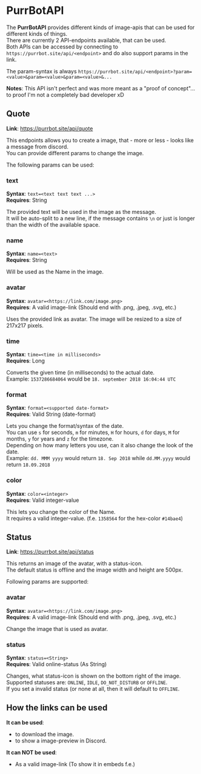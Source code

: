 # PurrBotAPI
The **PurrBotAPI** provides different kinds of image-apis that can be used for different kinds of things.  
There are currently 2 API-endpoints available, that can be used.  
Both APIs can be accessed by connecting to `https://purrbot.site/api/<endpoint>` and do also support params in the link.  

The param-syntax is always `https://purrbot.site/api/<endpoint>?param=<value>&param=<value>&param=<value>&...`

**Notes**: This API isn't perfect and was more meant as a "proof of concept"... to proof I'm not a completely bad developer xD

## Quote
**Link**: https://purrbot.site/api/quote

This endpoints allows you to create a image, that - more or less - looks like a message from discord.  
You can provide different params to change the image.

The following params can be used:

### text
**Syntax**: `text=<text text text ...>`  
**Requires**: String

The provided text will be used in the image as the message.  
It will be auto-split to a new line, if the message contains `\n` or just is longer than the width of the available space.

### name
**Syntax**: `name=<text>`  
**Requires**: String

Will be used as the Name in the image.

### avatar
**Syntax**: `avatar=<https://link.com/image.png>`  
**Requires**: A valid image-link (Should end with .png, .jpeg, .svg, etc.)

Uses the provided link as avatar. The image will be resized to a size of 217x217 pixels.

### time
**Syntax**: `time=<time in milliseconds>`  
**Requires**: Long

Converts the given time (in milliseconds) to the actual date.  
Example: `1537286684064` would be `18. september 2018 16:04:44 UTC`

### format
**Syntax**: `format=<supported date-format>`  
**Requires**: Valid String (date-format)

Lets you change the format/syntax of the date.  
You can use `s` for seconds, `m` for minutes, `H` for hours, `d` for days, `M` for months, `y` for years and `z` for the timezone.  
Depending on how many letters you use, can it also change the look of the date.  
Example: `dd. MMM yyyy` would return `18. Sep 2018` while `dd.MM.yyyy` would return `18.09.2018`

### color
**Syntax**: `color=<integer>`  
**Requires**: Valid integer-value

This lets you change the color of the Name.  
It requires a valid integer-value. (f.e. `1358564` for the hex-color `#14bae4`)

## Status
**Link**: https://purrbot.site/api/status

This returns an image of the avatar, with a status-icon.  
The default status is offline and the image width and height are 500px.

Following params are supported:

### avatar
**Syntax**: `avatar=<https://link.com/image.png>`  
**Requires**: A valid image-link (Should end with .png, .jpeg, .svg, etc.)

Change the image that is used as avatar.

### status
**Syntax**: `status=<String>`  
**Requires**: Valid online-status (As String)

Changes, what status-icon is shown on the bottom right of the image.  
Supported statuses are: `ONLINE`, `IDLE`, `DO_NOT_DISTURB` or `OFFLINE`.  
If you set a invalid status (or none at all, then it will default to `OFFLINE`.

## How the links can be used
**It can be used**:
- to download the image.
- to show a image-preview in Discord.

**It can NOT be used**:
- As a valid image-link (To show it in embeds f.e.)
